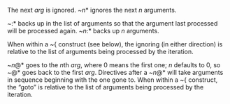  



The next *arg* is ignored. ~*n*\* ignores the next *n* arguments. 



~:\* backs up in the list of arguments so that the argument last processed will be processed again. ~*n*:\* backs up *n* arguments. 



When within a ~\{ construct (see below), the ignoring (in either direction) is relative to the list of arguments being processed by the iteration. 







 



 



~*n*@\* goes to the *n*th *arg*, where 0 means the first one; *n* defaults to 0, so ~@\* goes back to the first *arg*. Directives after a ~*n*@\* will take arguments in sequence beginning with the one gone to. When within a ~\{ construct, the “goto” is relative to the list of arguments being processed by the iteration. 



